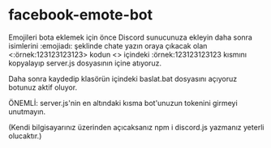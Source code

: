 # facebook-emote-bot

Emojileri bota eklemek için önce Discord sunucunuza ekleyin daha sonra isimlerini
\:emojiadı: şeklinde chate yazın oraya çıkacak olan <:örnek:123123123123> kodun <>
içindeki :örnek:123123123123 kısmını kopyalayıp server.js dosyasının içine atıyoruz.

Daha sonra kaydedip klasörün içindeki baslat.bat dosyasını açıyoruz botunuz aktif oluyor.

ÖNEMLİ: server.js'nin en altındaki kısma bot'unuzun tokenini girmeyi unutmayın.

(Kendi bilgisayarınız üzerinden açıcaksanız npm i discord.js yazmanız yeterli olucaktır.)